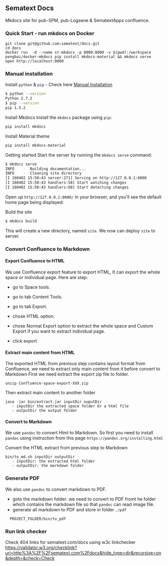 ## Sematext Docs
Mkdocs site for pub-SPM, pub-Logsene & SematextApps confluence.

### Quick Start - run mkdocs on Docker

```
git clone git@github.com:sematext/docs.git
cd docs
docker run  -d --name st-mkdocs -p 8000:8000 -v $(pwd):/workspace pengbai/docker-mkdocs pip install mkdocs-material && mkdocs serve 
open http://localhost:8000
```

### Manual installation  
Install `python` & `pip` - Check here [Manual Installation](http://www.mkdocs.org/#manual-installation)

``` sh
$ python --version
Python 2.7.2
$ pip --version
pip 1.5.2
```

Install Mkdocs
Install the `mkdocs` package using `pip`:

```sh
pip install mkdocs
```

Install Material theme

```sh
pip install mkdocs-material
```

Getting started
Start the server by running the `mkdocs serve` command:

```sh
$ mkdocs serve
INFO    -  Building documentation...
INFO    -  Cleaning site directory
[I 160402 15:50:43 server:271] Serving on http://127.0.0.1:8000
[I 160402 15:50:43 handlers:58] Start watching changes
[I 160402 15:50:43 handlers:60] Start detecting changes
```

Open up `http://127.0.0.1:8000/` in your browser, and you'll see the default home page being displayed:

Build the site

```sh
$ mkdocs build
```

This will create a new directory, named `site`. We now can deploy `site` to server.

### Convert Confluence to Markdown

#### Export Confluence to HTML
We use Confluence export feature to export HTML, It can export the whole space or individual page. Here are step:

* go to Space tools.
* go to tab Content Tools.
* go to tab Export.
* chose HTML option.
* chose Normal Export option to extract the whole space and Custom Export if you want to extract individual page.

* click export

#### Extract main content from HTML

The exported HTML from previous step contains layout format from Confluence, we need to extract only main content from it before convert to Markdown
First we need extract the export zip file to folder.

```
unzip Confluence-space-export-XXX.zip
```

Then extract main content to another folder

```
java -jar bin/extract.jar inputDir ouputDir
   - inputDir the extracted space folder Or a html file
   - outputDir the output folder
```

#### Convert to Markdown

We use `pandoc` to convert Html to Markdown. So first you need to install `pandoc` using instruction from this page
`https://pandoc.org/installing.html`

Convert the HTML extract from previous step to Markdown

```
bin/to_md.sh inputDir outputDir
   - inputDir: the extracted html folder
   - outputDir: the markdown folder
```

### Generate PDF

We also use `pandoc` to convert markdown to PDF.

* goto the markdown folder: we need to convert to PDF fromt he folder which contains the markdown file so that `pandoc` can read image file.
* generate all markdown to PDF and store in folder `./pdf`

```
  PROJECT_FOLDER/bin/to_pdf 
```

### Run link checker

Check 404 links for sematext.com/docs using w3c linkchecker
https://validator.w3.org/checklink?uri=http%3A%2F%2Fsematext.com%2Fdocs&hide_type=dir&recursive=on&depth=&check=Check